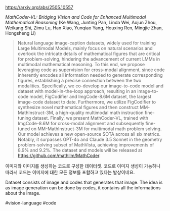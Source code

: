 https://arxiv.org/abs/2505.10557

*MathCoder-VL: Bridging Vision and Code for Enhanced Multimodal Mathematical Reasoning* (Ke Wang, Junting Pan, Linda Wei, Aojun Zhou, Weikang Shi, Zimu Lu, Han Xiao, Yunqiao Yang, Houxing Ren, Mingjie Zhan, Hongsheng Li)

> Natural language image-caption datasets, widely used for training Large Multimodal Models, mainly focus on natural scenarios and overlook the intricate details of mathematical figures that are critical for problem-solving, hindering the advancement of current LMMs in multimodal mathematical reasoning. To this end, we propose leveraging code as supervision for cross-modal alignment, since code inherently encodes all information needed to generate corresponding figures, establishing a precise connection between the two modalities. Specifically, we co-develop our image-to-code model and dataset with model-in-the-loop approach, resulting in an image-to-code model, FigCodifier and ImgCode-8.6M dataset, the largest image-code dataset to date. Furthermore, we utilize FigCodifier to synthesize novel mathematical figures and then construct MM-MathInstruct-3M, a high-quality multimodal math instruction fine-tuning dataset. Finally, we present MathCoder-VL, trained with ImgCode-8.6M for cross-modal alignment and subsequently fine-tuned on MM-MathInstruct-3M for multimodal math problem solving. Our model achieves a new open-source SOTA across all six metrics. Notably, it surpasses GPT-4o and Claude 3.5 Sonnet in the geometry problem-solving subset of MathVista, achieving improvements of 8.9% and 9.2%. The dataset and models will be released at https://github.com/mathllm/MathCoder.

이미지와 이미지를 생성하는 코드로 구성한 데이터셋. 코드로 이미지 생성이 가능하니 따라서 코드는 이미지에 대한 모든 정보를 포함하고 있다는 발상이네요.

<english>
Dataset consists of image and codes that generates that image. The idea is as image generation can be done by codes, it contains all the informations about the image.
</english>

#vision-language #code 